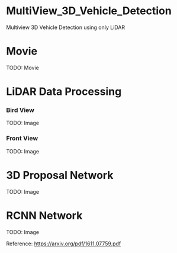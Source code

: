 # MultiView_3D_Vehicle_Detection
Multiview 3D Vehicle Detection using only LiDAR  

# Movie
TODO: Movie

# LiDAR Data Processing
### Bird View  
TODO: Image  

### Front View
TODO: Image  


# 3D Proposal Network  
TODO: Image  

# RCNN Network  
TODO: Image  


Reference: https://arxiv.org/pdf/1611.07759.pdf
